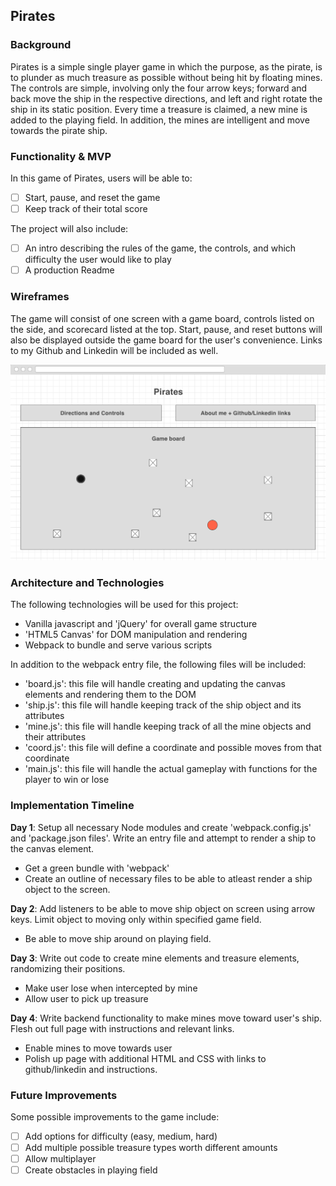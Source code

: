 ## Pirates

### Background

Pirates is a simple single player game in which the purpose, as the pirate, is to plunder as much treasure as possible without being hit by floating mines. The controls are simple, involving only the four arrow keys; forward and back move the ship in the respective directions, and left and right rotate the ship in its static position. Every time a treasure is claimed, a new mine is added to the playing field. In addition, the mines are intelligent and move towards the pirate ship.

### Functionality & MVP

In this game of Pirates, users will be able to:

- [ ] Start, pause, and reset the game
- [ ] Keep track of their total score

The project will also include:

- [ ] An intro describing the rules of the game, the controls, and which difficulty the user would like to play
- [ ] A production Readme

### Wireframes

The game will consist of one screen with a game board, controls listed on the side, and scorecard listed at the top. Start, pause, and reset buttons will also be displayed outside the game board for the user's convenience. Links to my Github and Linkedin will be included as well.

![wireframes](./wireframe.png)

### Architecture and Technologies

The following technologies will be used for this project:

- Vanilla javascript and 'jQuery' for overall game structure
- 'HTML5 Canvas' for DOM manipulation and rendering
- Webpack to bundle and serve various scripts

In addition to the webpack entry file, the following files will be included:

- 'board.js': this file will handle creating and updating the canvas elements and rendering them to the DOM
- 'ship.js': this file will handle keeping track of the ship object and its attributes
- 'mine.js': this file will handle keeping track of all the mine objects and their attributes
- 'coord.js': this file will define a coordinate and possible moves from that coordinate
- 'main.js': this file will handle the actual gameplay with functions for the player to win or lose

### Implementation Timeline

**Day 1**: Setup all necessary Node modules and create 'webpack.config.js' and 'package.json files'. Write an entry file and attempt to render a ship to the canvas element.

- Get a green bundle with 'webpack'
- Create an outline of necessary files to be able to atleast render a ship object to the screen.

**Day 2**: Add listeners to be able to move ship object on screen using arrow keys. Limit object to moving only within specified game field.

- Be able to move ship around on playing field.

**Day 3**: Write out code to create mine elements and treasure elements, randomizing their positions.

- Make user lose when intercepted by mine
- Allow user to pick up treasure

**Day 4**: Write backend functionality to make mines move toward user's ship. Flesh out full page with instructions and relevant links.

- Enable mines to move towards user
- Polish up page with additional HTML and CSS with links to github/linkedin and instructions.

### Future Improvements

Some possible improvements to the game include:

- [ ] Add options for difficulty (easy, medium, hard)
- [ ] Add multiple possible treasure types worth different amounts
- [ ] Allow multiplayer
- [ ] Create obstacles in playing field
